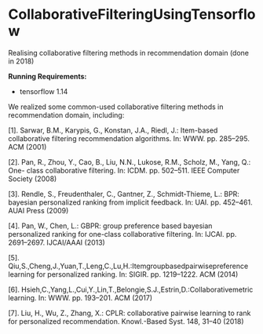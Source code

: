 # CollaborativeFilteringUsingTensorflow
Realising collaborative filtering methods in recommendation domain (done in 2018)



**Running Requirements:**
* tensorflow 1.14



We realized some common-used collaborative filtering methods in recommendation domain, including:

[1]. Sarwar, B.M., Karypis, G., Konstan, J.A., Riedl, J.: Item-based collaborative filtering recommendation algorithms. In: WWW. pp. 285–295. ACM (2001)

[2]. Pan, R., Zhou, Y., Cao, B., Liu, N.N., Lukose, R.M., Scholz, M., Yang, Q.: One- class collaborative filtering. In: ICDM. pp. 502–511. IEEE Computer Society (2008)

[3]. Rendle, S., Freudenthaler, C., Gantner, Z., Schmidt-Thieme, L.: BPR: bayesian personalized ranking from implicit feedback. In: UAI. pp. 452–461. AUAI Press (2009)

[4]. Pan, W., Chen, L.: GBPR: group preference based bayesian personalized ranking for one-class collaborative filtering. In: IJCAI. pp. 2691–2697. IJCAI/AAAI (2013)

[5]. Qiu,S.,Cheng,J.,Yuan,T.,Leng,C.,Lu,H.:Itemgroupbasedpairwisepreference learning for personalized ranking. In: SIGIR. pp. 1219–1222. ACM (2014)

[6]. Hsieh,C.,Yang,L.,Cui,Y.,Lin,T.,Belongie,S.J.,Estrin,D.:Collaborativemetric learning. In: WWW. pp. 193–201. ACM (2017)

[7]. Liu, H., Wu, Z., Zhang, X.: CPLR: collaborative pairwise learning to rank for personalized recommendation. Knowl.-Based Syst. 148, 31–40 (2018)
